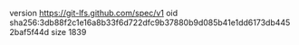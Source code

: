 version https://git-lfs.github.com/spec/v1
oid sha256:3db88f2c1e16a8b33f6d722dfc9b37880b9d085b41e1dd6173db4452baf5f44d
size 1839
